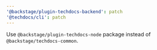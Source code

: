 ```yaml
---
'@backstage/plugin-techdocs-backend': patch
'@techdocs/cli': patch
---
```


Use `@backstage/plugin-techdocs-node` package instead of `@backstage/techdocs-common`.
